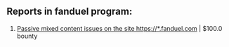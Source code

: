 ## Reports in fanduel program:
1. [Passive mixed content issues on the site https://*.fanduel.com](https://hackerone.com/reports/437800) | $100.0 bounty